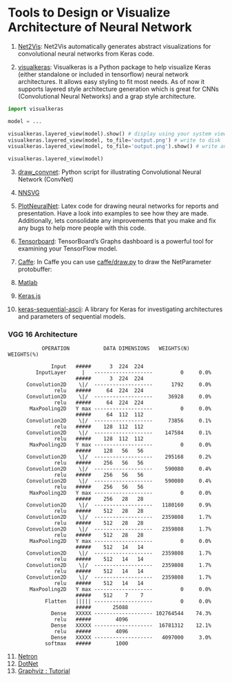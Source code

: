 # Tools to Design or Visualize Architecture of Neural Network

1. [Net2Vis](https://viscom.net2vis.uni-ulm.de/OG1Br2BAkYSwwrV6CADl4X5EfErFjUzvuUwXWDdLbdsIXNhb9L): Net2Vis automatically generates abstract visualizations for convolutional neural networks from Keras code.

2. [visualkeras](https://github.com/paulgavrikov/visualkeras/): Visualkeras is a Python package to help visualize Keras (either standalone or included in tensorflow) neural network architectures. It allows easy styling to fit most needs. As of now it supports layered style architecture generation which is great for CNNs (Convolutional Neural Networks) and a grap style architecture.
```python
import visualkeras

model = ...

visualkeras.layered_view(model).show() # display using your system viewer
visualkeras.layered_view(model, to_file='output.png') # write to disk
visualkeras.layered_view(model, to_file='output.png').show() # write and show

visualkeras.layered_view(model)
```

3. [draw_convnet](https://github.com/gwding/draw_convnet): Python script for illustrating Convolutional Neural Network (ConvNet)

4. [NNSVG](https://alexlenail.me/NN-SVG/LeNet.html)

5. [PlotNeuralNet](https://github.com/HarisIqbal88/PlotNeuralNet): Latex code for drawing neural networks for reports and presentation. Have a look into examples to see how they are made. Additionally, lets consolidate any improvements that you make and fix any bugs to help more people with this code.

6. [Tensorboard](https://www.tensorflow.org/tensorboard/graphs): TensorBoard’s Graphs dashboard is a powerful tool for examining your TensorFlow model.

7. [Caffe](https://github.com/BVLC/caffe/blob/master/python/caffe/draw.py): In Caffe you can use [caffe/draw.py](https://github.com/BVLC/caffe/blob/master/python/caffe/draw.py) to draw the NetParameter protobuffer:

8. [Matlab](https://www.mathworks.com/help/deeplearning/ref/view.html;jsessionid=1a23781fbbc7052874fa6a04d3c3)

9. [Keras.js](https://transcranial.github.io/keras-js/#/inception-v3)

10. [keras-sequential-ascii](https://github.com/stared/keras-sequential-ascii/): A library for Keras for investigating architectures and parameters of sequential models.

### VGG 16 Architecture
```code
           OPERATION           DATA DIMENSIONS   WEIGHTS(N)   WEIGHTS(%)

              Input   #####      3  224  224
         InputLayer     |   -------------------         0     0.0%
                      #####      3  224  224
      Convolution2D    \|/  -------------------      1792     0.0%
               relu   #####     64  224  224
      Convolution2D    \|/  -------------------     36928     0.0%
               relu   #####     64  224  224
       MaxPooling2D   Y max -------------------         0     0.0%
                      #####     64  112  112
      Convolution2D    \|/  -------------------     73856     0.1%
               relu   #####    128  112  112
      Convolution2D    \|/  -------------------    147584     0.1%
               relu   #####    128  112  112
       MaxPooling2D   Y max -------------------         0     0.0%
                      #####    128   56   56
      Convolution2D    \|/  -------------------    295168     0.2%
               relu   #####    256   56   56
      Convolution2D    \|/  -------------------    590080     0.4%
               relu   #####    256   56   56
      Convolution2D    \|/  -------------------    590080     0.4%
               relu   #####    256   56   56
       MaxPooling2D   Y max -------------------         0     0.0%
                      #####    256   28   28
      Convolution2D    \|/  -------------------   1180160     0.9%
               relu   #####    512   28   28
      Convolution2D    \|/  -------------------   2359808     1.7%
               relu   #####    512   28   28
      Convolution2D    \|/  -------------------   2359808     1.7%
               relu   #####    512   28   28
       MaxPooling2D   Y max -------------------         0     0.0%
                      #####    512   14   14
      Convolution2D    \|/  -------------------   2359808     1.7%
               relu   #####    512   14   14
      Convolution2D    \|/  -------------------   2359808     1.7%
               relu   #####    512   14   14
      Convolution2D    \|/  -------------------   2359808     1.7%
               relu   #####    512   14   14
       MaxPooling2D   Y max -------------------         0     0.0%
                      #####    512    7    7
            Flatten   ||||| -------------------         0     0.0%
                      #####       25088
              Dense   XXXXX ------------------- 102764544    74.3%
               relu   #####        4096
              Dense   XXXXX -------------------  16781312    12.1%
               relu   #####        4096
              Dense   XXXXX -------------------   4097000     3.0%
            softmax   #####        1000
```

11. [Netron](https://github.com/lutzroeder/Netron)
12. [DotNet](https://github.com/martisak/dotnets)
13. [Graphviz : Tutorial](https://tgmstat.wordpress.com/2013/06/12/draw-neural-network-diagrams-graphviz/)